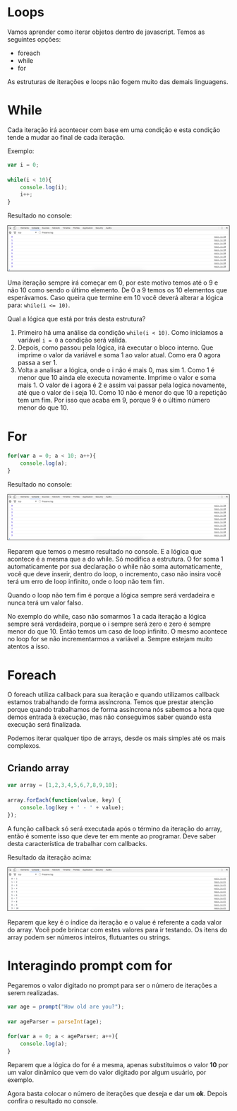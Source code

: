 # Loops

Vamos aprender como iterar objetos dentro de javascript. Temos as seguintes opções:

* foreach
* while
* for

As estruturas de iterações e loops não fogem muito das demais linguagens.

# While

Cada iteração irá acontecer com base em uma condição e esta condição tende a mudar ao final de cada iteração.

Exemplo:

```javascript
var i = 0;

while(i < 10){
    console.log(i);
    i++;
}
```

Resultado no console:

![loop_while](./images/loop.png "loop_while")

Uma iteração sempre irá começar em 0, por este motivo temos até o 9 e não 10 como sendo o último elemento. De 0 a 9 temos os 10 elementos que esperávamos. Caso queira que termine em 10 você deverá alterar a lógica para: `while(i <= 10)`.

Qual a lógica que está por trás desta estrutura?

1. Primeiro há uma análise da condição `while(i < 10)`. Como iniciamos a variável `i = 0` a condição será válida.
2. Depois, como passou pela lógica, irá executar o bloco interno. Que imprime o valor da variável e soma 1 ao valor atual. Como era 0 agora passa a ser 1.
3. Volta a analisar a lógica, onde o i não é mais 0, mas sim 1. Como 1 é menor que 10 ainda ele executa novamente. Imprime o valor e soma mais 1. O valor de i agora é 2 e assim vai passar pela logica novamente, até que o valor de i seja 10. Como 10 não é menor do que 10 a repetição tem um fim. Por isso que acaba em 9, porque 9 é o último número menor do que 10.

# For

```javascript
for(var a = 0; a < 10; a++){
    console.log(a);
}
```

Resultado no console:

![loop_for](./images/loop.png "loop_for")

Reparem que temos o mesmo resultado no console. E a lógica que acontece é a mesma que a do while. Só modifica a estrutura. O for soma 1 automaticamente por sua declaração o while não soma automaticamente, você que deve inserir, dentro do loop, o incremento, caso não insira você terá um erro de loop infinito, onde o loop não tem fim.

Quando o loop não tem fim é porque a lógica sempre será verdadeira e nunca terá um valor falso.

No exemplo do while, caso não somarmos 1 a cada iteração a lógica sempre será verdadeira, porque o i sempre será zero e zero é sempre menor do que 10. Então temos um caso de loop infinito. O mesmo acontece no loop for se não incrementarmos a variável a. Sempre estejam muito atentos a isso.

# Foreach

O foreach utiliza callback para sua iteração e quando utilizamos callback estamos trabalhando de forma assíncrona. Temos que prestar atenção porque quando trabalhamos de forma assíncrona nós sabemos a hora que demos entrada à execução, mas não conseguimos saber quando esta execução será finalizada.

Podemos iterar qualquer tipo de arrays, desde os mais simples até os mais complexos.

## Criando array

```javascript
var array = [1,2,3,4,5,6,7,8,9,10];

array.forEach(function(value, key) {
    console.log(key + ' - ' + value);
});
```

A função callback só será executada após o término da iteração do array, então é somente isso que deve ter em mente ao programar. Deve saber desta característica de trabalhar com callbacks.

Resultado da iteração acima:

![loop_foreach](./images/loop_foreach.png "loop_foreach")

Reparem que key é o índice da iteração e o value é referente a cada valor do array. Você pode brincar com estes valores para ir testando. Os itens do array podem ser números inteiros, flutuantes ou strings.

# Interagindo prompt com for

Pegaremos o valor digitado no prompt para ser o número de iterações a serem realizadas.

```javascript
var age = prompt("How old are you?");

var ageParser = parseInt(age);

for(var a = 0; a < ageParser; a++){
    console.log(a);
}
```

Reparem que a lógica do for é a mesma, apenas substituimos o valor **10** por um valor dinâmico que vem do valor digitado por algum usuário, por exemplo.

Agora basta colocar o número de iterações que deseja e dar um **ok**. Depois confira o resultado no console.